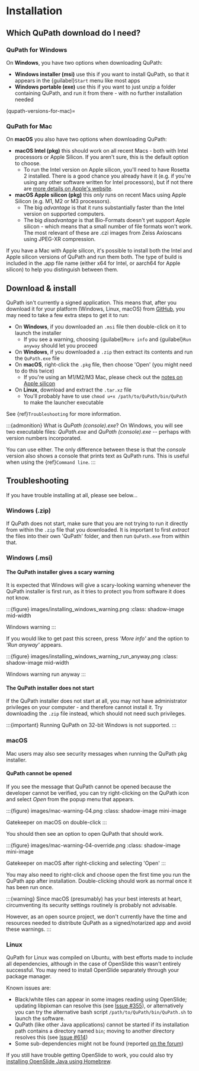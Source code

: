# Installation

## Which QuPath download do I need?

### QuPath for Windows

On **Windows**, you have two options when downloading QuPath:

* **Windows installer (msi)** use this if you want to install QuPath, so that it appears in the {guilabel}`Start` menu like most apps
* **Windows portable (exe)** use this if you want to just unzip a folder containing QuPath, and run it from there - with no further installation needed

(qupath-versions-for-mac)=
### QuPath for Mac

On **macOS** you also have two options when downloading QuPath:

* **macOS Intel (pkg)** this should work on all recent Macs - both with Intel processors or Apple Silicon. If you aren't sure, this is the default option to choose.
  * To run the Intel version on Apple silicon, you'll need to have Rosetta 2 installed. There is a good chance you already have it (e.g. if you're using any other software written for Intel processors), but if not there are [more details on Apple's website](https://support.apple.com/en-gb/HT211861).
* **macOS Apple silicon (pkg)** this *only* runs on recent Macs using Apple Silicon (e.g. M1, M2 or M3 processors).
  * The big *advantage* is that it runs substantially faster than the Intel version on supported computers.
  * The big *disadvantage* is that Bio-Formats doesn't yet support Apple silicon - which means that a small number of file formats won't work. The most relevant of these are .czi images from Zeiss Axioscans using JPEG-XR compression.

If you have a Mac with Apple silicon, it's possible to install both the Intel and Apple silicon versions of QuPath and run them both.
The type of build is included in the .app file name (either x64 for Intel, or aarch64 for Apple silicon) to help you distinguish between them.


## Download & install

QuPath isn't currently a signed application.
This means that, after you download it for your platform (Windows, Linux, macOS) from [GitHub](https://github.com/qupath/qupath/releases/latest), you may need to take a few extra steps to get it to run:

- On **Windows**, if you downloaded an `.msi` file then double-click on it to launch the installer
  - If you see a warning, choosing {guilabel}`More info` and {guilabel}`Run anyway` should let you proceed
- On **Windows**, if you downloaded a `.zip` then extract its contents and run the `QuPath.exe` file
- On **macOS**, right-click the `.pkg` file, then choose 'Open' (you might need to do this twice)
  - If you're using an M1/M2/M3 Mac, please check out the [notes on Apple silicon](apple-silicon)
- On **Linux**, download and extract the `.tar.xz` file
  - You'll probably have to use `chmod u+x /path/to/QuPath/bin/QuPath` to make the launcher executable

See {ref}`Troubleshooting` for more information.

:::{admonition} What is *QuPath (console).exe*?
On Windows, you will see two executable files: *QuPath.exe* and *QuPath (console).exe* -- perhaps with version numbers incorporated.

You can use either.
The only difference between these is that the *console* version also shows a console that prints text as QuPath runs.
This is useful when using the {ref}`Command line`.
:::


## Troubleshooting

If you have trouble installing at all, please see below...

### Windows (.zip)

If QuPath does not start, make sure that you are not trying to run it directly from within the `.zip` file that you downloaded.
It is important to first *extract* the files into their own 'QuPath' folder, and then run `QuPath.exe` from within that.

### Windows (.msi)

#### The QuPath installer gives a scary warning

It is expected that Windows will give a scary-looking warning whenever the QuPath installer is first run, as it tries to protect you from software it does not know.

:::{figure} images/installing_windows_warning.png
:class: shadow-image mid-width

Windows warning
:::

If you would like to get past this screen, press *'More info'* and the option to *'Run anyway'* appears.

:::{figure} images/installing_windows_warning_run_anyway.png
:class: shadow-image mid-width

Windows warning run anyway
:::

#### The QuPath installer does not start

If the QuPath installer does not start at all, you may not have administrator privileges on your computer - and therefore cannot install it.  Try downloading the `.zip` file instead, which should not need such privileges.

:::{important}
Running QuPath on 32-bit Windows is not supported.
:::

### macOS

Mac users may also see security messages when running the QuPath pkg installer.

#### QuPath cannot be opened

If you see the message that QuPath cannot be opened because the developer cannot be verified, you can try right-clicking on the QuPath icon and select *Open* from the popup menu that appears.

:::{figure} images/mac-warning-04.png
:class: shadow-image mini-image

Gatekeeper on macOS on double-click
:::

You should then see an option to open QuPath that should work.

:::{figure} images/mac-warning-04-override.png
:class: shadow-image mini-image

Gatekeeper on macOS after right-clicking and selecting 'Open'
:::

You may also need to right-click and choose open the first time you run the QuPath app after installation.
Double-clicking should work as normal once it has been run once.

:::{warning}
Since macOS (presumably) has your best interests at heart, circumventing its security settings routinely is probably not advisable.

However, as an open source project, we don't currently have the time and resources needed to distribute QuPath as a signed/notarized app and avoid these warnings.
:::


### Linux

QuPath for Linux was compiled on Ubuntu, with best efforts made to include all dependencies, although in the case of OpenSlide this wasn't entirely successful.
You may need to install OpenSlide separately through your package manager.

Known issues are:

* Black/white tiles can appear in some images reading using OpenSlide; updating libpixman can resolve this (see [Issue #355](https://github.com/qupath/qupath/issues/355)), or alternatively you can try the alternative bash script `/path/to/QuPath/bin/QuPath.sh` to launch the software.
* QuPath (like other Java applications) cannot be started if its installation path contains a directory named `bin`; moving to another directory resolves this (see [Issue #614](https://github.com/qupath/qupath/issues/614))
* Some sub-dependencies might not be found (reported [on the forum](https://forum.image.sc/t/qupath-v0-4-0-now-available/74887/7))

If you still have trouble getting OpenSlide to work, you could also try [installing OpenSlide Java using Homebrew](https://github.com/petebankhead/homebrew-qupath).
